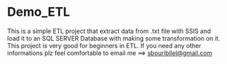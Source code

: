 # Demo_ETL 
This is a simple ETL project that extract data from .txt file with SSIS and load it to an SQL SERVER Database with making some transformation on it. 
This project is very good for beginners in ETL.
If you need any other informations plz feel comfortable to email me ==> sbouribilel@gmail.com
